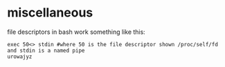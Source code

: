 # miscellaneous
file descriptors in bash work something like this:

```text-plain
exec 50<> stdin #where 50 is the file descriptor shown /proc/self/fd and stdin is a named pipe
urowajyz
```